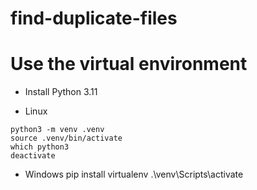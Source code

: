 # find-duplicate-files

# Use the virtual environment
- Install Python 3.11

- Linux
```
python3 -m venv .venv
source .venv/bin/activate
which python3
deactivate
```

- Windows
pip install virtualenv
.\venv\Scripts\activate